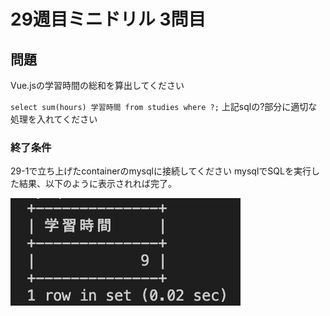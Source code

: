 # 29週目ミニドリル 3問目

## 問題

Vue.jsの学習時間の総和を算出してください

`select sum(hours) 学習時間 from studies where ?;`
上記sqlの?部分に適切な処理を入れてください

### 終了条件
29-1で立ち上げたcontainerのmysqlに接続してください
mysqlでSQLを実行した結果、以下のように表示されれば完了。

![picture 17](./images/fb094d5a77a285f9c8ae4b29749418fbe39c734a21bd22bccbc892439cee4d00.png)  
